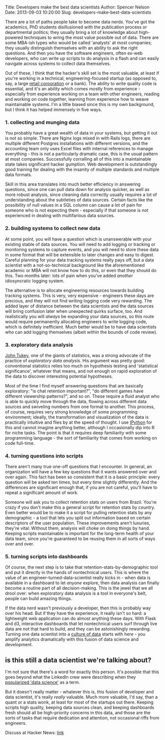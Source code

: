 Title: Developers make the best data scientists
Author: Spencer Nelson
Date: 2013-09-03 10:20:00
Slug: developers-make-best-data-scientists

There are a lot of paths people take to become data nerds. You've got the academics, PhD students disillusioned with the publication process or departmental politics; they usually bring a lot of knowledge about high-powered techniques to wring the most value possible out of data. There are some MBA-ish types who would be called 'analysts' at most companies; they usually distinguish themselves with an ability to ask the right questions. And then you have the software engineers, often ex-web developers, who can write up scripts to do analysis in a flash and can easily navigate across systems to collect data themselves.

Out of these, I think that the hacker's skill set is the most valuable, at least if you're working in a technical, engineering-focused startup (as opposed to, say, a large [retail corporation](http://www.bigdatarepublic.com/author.asp?section_id=2635&doc_id=265574) or a bank). The ability to write quality code is essential, and it's an ability which comes mostly from experience - especially from experience working on a team with other engineers, reading and working on code together, learning from experience how to weave maintainable systems. I'm a little biased since this is my own background, but I think it has helped immensely in five ways.

### 1. collecting and munging data
You probably have a great wealth of data in your systems, but getting it out is not so simple. There are Nginx logs mixed in with Rails logs, there are multiple different Postgres installations with different versions, and the accounting team only uses Excel files with internal references to manage everything - this is not a particularly dramatic case, this is the usual pattern at most companies. Successfully corralling all of this into a maintainable state takes significant hacker gumption. Web development is outstandingly good training for dealing with the insanity of multiple standards and multiple data formats.

Skill in this area translates into much better efficiency in answering questions, since one can pull data down for analysis quicker, as well as more robust analysis, since cleaning data correctly usually requires a lot of understanding about the subtleties of data sources. Certain facts like the possibility of null values in a SQL column can cause a lot of pain for someone who is not expecting them - especially if that someone is not experienced in dealing with multifarious data sources.

### 2. building systems to collect new data
At some point, you will have a question which is unanswerable with your existing stable of data sources. You will need to add logging or tracking or monitoring systems to capture events, and you will need to store these data in some format that will be extensible to later changes and easy to digest. Careful planning for your data tracking systems really pays off, but a data scientist with a not-so-technical background like the aforementioned academic or MBA will not know how to do this, or even that they should do this. Two months later: lots of pain when you've added *another* idiosyncratic logging system. 

The alternative is to allocate engineering resources towards building tracking systems. This is very, very expensive - engineers these days are precious, and they will not find writing logging code very rewarding. The added layer of distance between the data scientists and the data sources will bring confusion later when unexpected quirks surface, too. And realistically you will *always* be expanding your data sources, so this route would require permanently allocating engineers to write logging code, which is definitely inefficient. Much better would be to have data scientists who can add logging themselves (albeit within the bounds of code review).

### 3. exploratory data analysis
[John Tukey](http://en.wikipedia.org/wiki/John_Tukey), one of the giants of statistics, was a strong advocate of the practice of *exploratory data analysis*. His argument was pretty good: conventional statistics relies too much on hypothesis testing and 'statistical significance', whatever that means, and not enough on rapid exploration of the data to discover interesting potential hypotheses.

Most of the time I find myself answering questions that are basically exploratory: "is chat retention important?", "do different games have different viewership patterns?", and so on. These require a fluid analyst who is able to quickly move through the data, flowing across different data sources and swiveling numbers from one format to another. This process, of course, requires very strong knowledge of some programming environment; ideally, the transformation and visualization of the data is practically intuitive and flies by at the speed of thought. I use [IPython](http://ipython.org/) for this and cannot imagine anything better, although I occasionally dip into R for niche tasks. The point is that it requires deep familiarity with some programming language - the sort of familiarity that comes from working on code full-time.

### 4. turning questions into scripts
There aren't many true one-off questions that I encounter. In general, an organization will have a few key questions that it wants answered over and over again. This fact has been so consistent that it is a basic principle: every question will be asked ten times, but every time slightly differently. And the differences are significant enough that, if you are not careful, you'll have to repeat a significant amount of work.

Someone will ask you to collect retention stats on users from Brazil. You're crazy if you don't make this a general script for retention stats by country. Even better would be to make it a script for pulling retention stats by any demographic - a tool that lets you split out information based on certain descriptors of the user population. These improvements aren't luxuries, they're vital. Without them, analysis will choke on doing things by hand. Keeping scripts maintainable is important for the long-term health of your data team, since you're guaranteed to be reusing them in all sorts of ways over and over. 

### 5. turning scripts into dashboards
Of course, the next step is to take that retention-stats-by-demographic tool and put it directly in the hands of nontechnical users. This is where the value of an engineer-turned-data-scientist really kicks in - when data is available in a dashboard to let *anyone* explore, then data analysis can finally become a routine part of all decision-making. This is the jewel that we all drool over: when exploratory data analysis is a tool in everyone's belt, people can build amazing things.

If the data nerd wasn't previously a developer, then this is probably way over his head. But if they have the experience, it really isn't so hard: a lightweight web application can do almost anything these days. With Flask and d3, interactive dashboards that let nontechnical users surf through live data are not that hard to build, and they can be astonishingly rewarding. Turning one data scientist into a [culture of data](|filename|/data_science_culture) starts with here - you amplify analytics dramatically with this fusion of data science and development.

## is this still a data scientist we're talking about?
I'm not sure that there's a word for exactly this person. It's possible that this goes beyond what the LinkedIn crew were describing when they [popularized 'data science'](http://radar.oreilly.com/2011/09/building-data-science-teams.html) as a term. 

But it doesn't really matter - whatever this is, this fusion of developer and data scientist, it's really *really* valuable. Much more valuable, I'd say, than a quant or a stats wonk, at least for most of the startups out there. Keeping scripts high quality, keeping data sources clean, and keeping dashboards fresh should all be high-priority concerns in this data, and those are the sorts of tasks that require dedication and attention, not occasional riffs from engineers.

Discuss at Hacker News: [link](https://news.ycombinator.com/item?id=6328675)